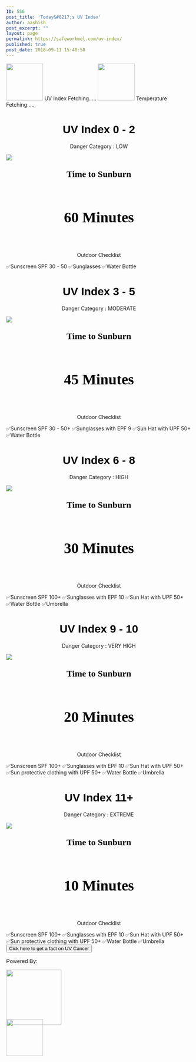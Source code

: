 ```yaml
---
ID: 556
post_title: 'Today&#8217;s UV Index'
author: aashish
post_excerpt: ""
layout: page
permalink: https://safeworkmel.com/uv-index/
published: true
post_date: 2018-09-11 15:40:58
---
```

<!DOCTYPE html>
<html>
<head>
    <meta charset="utf-8" />
</head>
<body>
    <style>
        .uvIndexInfo {
            color: white;
            font-family: Tahoma;
        }
        .uvSuggestion {
            font-family: Calibri;
            font-size: 30px;
            font-weight: bolder;
            color: black;
        }
        .button {
            background-color: #4CAF50; /* Green */
            border: none;
            color: white;
            padding: 15px 32px;
            text-align: center;
            text-decoration: none;
            display: inline-block;
            font-size: 20px;
            margin: 4px 2px;
            cursor: pointer;
            -webkit-transition-duration: 0.4s; /* Safari */
            transition-duration: 0.4s;
        }
        .button1 {
            box-shadow: 0 8px 16px 0 rgba(0,0,0,0.2), 0 6px 20px 0 rgba(0,0,0,0.19);
        }
        .cont {
            display: block;
            position: relative;
            padding-left: 35px;
            margin-bottom: 12px;
            cursor: pointer;
            font-size: 22px;
            -webkit-user-select: none;
            -moz-user-select: none;
            -ms-user-select: none;
            user-select: none;
        }
        .checkListText
        {
            font-family: Tahoma;
            color:black;
        }
    </style>
                        <img src="https://farm2.staticflickr.com/1970/31086594348_aee6f546be_m.jpg" style="height:100px;width:100px" />
                         UV Index 
                         Fetching..... 
                        <img src="https://farm2.staticflickr.com/1924/43147124940_e5e7338912_o.png" style="height:100px;width:100px" />
                         Temperature 
                         Fetching..... 
            <h1 style="font-family:Arial;color:black;font-weight:900;font-size:30px;text-align:center">UV Index 0 - 2</h1>
                    <p style="text-align: center;">Danger Category : LOW</p>
                    <img src="https://farm2.staticflickr.com/1940/43165946350_8d278d7d94.jpg" style="width:auto" />
                    <p style="font-family: tahoma; font-size: 18pt;color:black;font-weight:bolder;text-align:center">Time to Sunburn</p>
                    <p style="font-family:Tahoma;font-size:40px;text-align:center;font-weight:bolder;color:black;padding-top:40px">60 Minutes</p>
                        <h1 id="timer1" style="font-family:Tahoma;font-size:50px;text-align:center;font-weight:bolder;"><time></time></h1>
                        <!--<button id="start">start</button>
        <button id="stop">stop</button>
         <button id="clear">clear</button>-->
                    <p style="text-align: center;">Outdoor Checklist</p>
                        <label>
                             &#x2705;Sunscreen SPF 30 - 50
                        </label>
                        <label>
                             &#x2705;Sunglasses
                        </label>
                        <label>
                             &#x2705;Water Bottle
                        </label>
            <h1 style="font-family:Arial;color:black;font-weight:900;font-size:30px;text-align:center">UV Index 3 - 5</h1>
                    <p style="text-align: center;">Danger Category : MODERATE</p>
                    <img src="https://farm2.staticflickr.com/1974/44929136932_23c8681626.jpg" style="width:auto" />
                    <p style="font-family: tahoma; font-size: 18pt;color:black;font-weight:bolder;text-align:center">Time to Sunburn</p>
                    <p style="font-family:Tahoma;font-size:40px;text-align:center;font-weight:bolder;color:black;padding-top:40px"> 45 Minutes</p>
                    <h1 id="timer2" style="font-family:Tahoma;font-size:50px;text-align:center;font-weight:bolder;"><time></time></h1>
                    <p style="text-align: center;">Outdoor Checklist</p>
                        <label>
                             &#x2705;Sunscreen SPF 30 - 50+
                        </label>
                        <label>
                             &#x2705;Sunglasses with EPF 9
                        </label>
                        <label>
                             &#x2705;Sun Hat with UPF 50+
                        </label>
                        <label>
                             &#x2705;Water Bottle
                        </label>
            <h1 style="font-family:Arial;color:black;font-weight:900;font-size:30px;text-align:center">UV Index 6 - 8</h1>
                    <p style="text-align: center;">Danger Category : HIGH</p>
                    <img src="https://farm2.staticflickr.com/1921/43165946150_05f94f2444.jpg" style="width:auto" />
                    <p style="font-family: tahoma; font-size: 18pt;color:black;font-weight:bolder;text-align:center">Time to Sunburn</p>
                    <p style="font-family:Tahoma;font-size:40px;text-align:center;font-weight:bolder;color:black;padding-top:40px"> 30 Minutes</p>
                    <h1 id="timer3" style="font-family:Tahoma;font-size:50px;text-align:center;font-weight:bolder;"><time></time></h1>
                    <p style="text-align: center;">Outdoor Checklist</p>
                        <label>
                             &#x2705;Sunscreen SPF 100+
                        </label>
                        <label>
                             &#x2705;Sunglasses with EPF 10
                        </label>
                        <label>
                             &#x2705;Sun Hat with UPF 50+
                        </label>
                        <label>
                             &#x2705;Water Bottle
                        </label>
                        <label>
                             &#x2705;Umbrella
                        </label>
            <h1 style="font-family:Arial;color:black;font-weight:900;font-size:30px;text-align:center">UV Index 9 - 10</h1>
                    <p style="text-align: center;">Danger Category : VERY HIGH</p>
                    <img src="https://farm2.staticflickr.com/1915/30041559617_aeb4b6b70b.jpg" style="width:auto" />
                    <p style="font-family: tahoma; font-size: 18pt;color:black;font-weight:bolder;text-align:center">Time to Sunburn</p>
                    <p style="font-family:Tahoma;font-size:40px;text-align:center;font-weight:bolder;color:black;padding-top:40px"> 20 Minutes</p>
                    <h1 id="timer4" style="font-family:Tahoma;font-size:50px;text-align:center;font-weight:bolder;"><time></time></h1>
                    <p style="text-align: center;">Outdoor Checklist</p>
                        <label>
                             &#x2705;Sunscreen SPF 100+
                        </label>
                        <label>
                             &#x2705;Sunglasses with EPF 10
                        </label>
                        <label>
                             &#x2705;Sun Hat with UPF 50+
                        </label>
                        <label>
                             &#x2705;Sun protective clothing with UPF 50+
                        </label>
                        <label>
                             &#x2705;Water Bottle
                        </label>
                        <label>
                             &#x2705;Umbrella
                        </label>
            <h1 style="font-family:Arial;color:black;font-weight:900;font-size:30px;text-align:center">UV Index 11+</h1>
                    <p style="text-align: center;">Danger Category : EXTREME</p>
                    <img src="https://farm2.staticflickr.com/1909/44066035635_2e2f812997.jpg" style="width:auto" />
                    <p style="font-family: tahoma; font-size: 18pt;color:black;font-weight:bolder;text-align:center">Time to Sunburn</p>
                    <p style="font-family:Tahoma;font-size:40px;text-align:center;font-weight:bolder;color:black;padding-top:40px"> 10 Minutes</p>
                    <h1 id="timer5" style="font-family:Tahoma;font-size:50px;text-align:center;font-weight:bolder;"><time></time></h1>
                    <p style="text-align: center;">Outdoor Checklist</p>
                        <label>
                             &#x2705;Sunscreen SPF 100+
                        </label>
                        <label>
                             &#x2705;Sunglasses with EPF 10
                        </label>
                        <label>
                             &#x2705;Sun Hat with UPF 50+
                        </label>
                        <label>
                             &#x2705;Sun protective clothing with UPF 50+
                        </label>
                        <label>
                             &#x2705;Water Bottle
                        </label>
                        <label>
                             &#x2705;Umbrella
                        </label>
        <button onclick="newTip()">Cick here to get a fact on UV Cancer</button>
    &nbsp;
    &nbsp;
        <p style="font-family:Arial;font-size:15px">Powered By:</p>
        <p>
            <a href="https://openweathermap.org/api"><img src="https://farm2.staticflickr.com/1943/43156966290_e4b107251b.jpg" width="150"></a>
        </p>
        <p style="position:relative;top:-30px"><a href="https://darksky.net/dev"><img src="https://www.vectorlogo.zone/logos/darksky/darksky-card.png" width="100"></a></p>
</body>
</html>